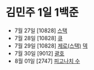 # 김민주 1일 1백준

-   7월 27일 [10828] [스택](./0727/)
-   7월 28일 [10828] [큐](./0728/)
-   7월 29일 [10828] [제로(스택)](./0729/) [덱](./0729/)
-   7월 30일 [9012] [괄호](./day4_9012_%EA%B4%84%ED%98%B8.py)
-   8월 01일 [2747] [피고나치 수](./day6_2747_%ED%94%BC%EB%B3%B4%EB%82%98%EC%B9%98%20%EC%88%98.py)
